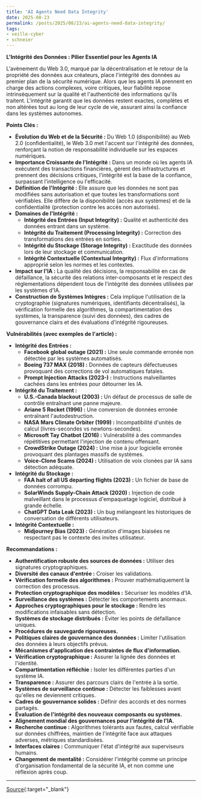 ```yaml
---
title: 'AI Agents Need Data Integrity'
date: 2025-08-23
permalink: /posts/2025/08/23/ai-agents-need-data-integrity/
tags:
- veille-cyber
- schneier
---
```

**L'Intégrité des Données : Pilier Essentiel pour les Agents IA**

L'avènement du Web 3.0, marqué par la décentralisation et le retour de la propriété des données aux créateurs, place l'intégrité des données au premier plan de la sécurité numérique. Alors que les agents IA prennent en charge des actions complexes, voire critiques, leur fiabilité repose intrinsèquement sur la qualité et l'authenticité des informations qu'ils traitent. L'intégrité garantit que les données restent exactes, complètes et non altérées tout au long de leur cycle de vie, assurant ainsi la confiance dans les systèmes autonomes.

**Points Clés :**

*   **Évolution du Web et de la Sécurité :** Du Web 1.0 (disponibilité) au Web 2.0 (confidentialité), le Web 3.0 met l'accent sur l'intégrité des données, renforçant la notion de responsabilité individuelle sur les espaces numériques.
*   **Importance Croissante de l'Intégrité :** Dans un monde où les agents IA exécutent des transactions financières, gèrent des infrastructures et prennent des décisions critiques, l'intégrité est la base de la confiance, surpassant l'intelligence ou l'efficacité.
*   **Définition de l'Intégrité :** Elle assure que les données ne sont pas modifiées sans autorisation et que toutes les transformations sont vérifiables. Elle diffère de la disponibilité (accès aux systèmes) et de la confidentialité (protection contre les accès non autorisés).
*   **Domaines de l'Intégrité :**
    *   **Intégrité des Entrées (Input Integrity) :** Qualité et authenticité des données entrant dans un système.
    *   **Intégrité du Traitement (Processing Integrity) :** Correction des transformations des entrées en sorties.
    *   **Intégrité du Stockage (Storage Integrity) :** Exactitude des données lors de leur stockage et communication.
    *   **Intégrité Contextuelle (Contextual Integrity) :** Flux d'informations approprié selon les normes et les contextes.
*   **Impact sur l'IA :** La qualité des décisions, la responsabilité en cas de défaillance, la sécurité des relations inter-composants et le respect des réglementations dépendent tous de l'intégrité des données utilisées par les systèmes d'IA.
*   **Construction de Systèmes Intègres :** Cela implique l'utilisation de la cryptographie (signatures numériques, identifiants décentralisés), la vérification formelle des algorithmes, la compartimentation des systèmes, la transparence (suivi des données), des cadres de gouvernance clairs et des évaluations d'intégrité rigoureuses.

**Vulnérabilités (avec exemples de l'article) :**

*   **Intégrité des Entrées :**
    *   **Facebook global outage (2021) :** Une seule commande erronée non détectée par les systèmes automatisés.
    *   **Boeing 737 MAX (2018) :** Données de capteurs défectueuses provoquant des corrections de vol automatiques fatales.
    *   **Prompt Injection Attacks (2023-) :** Instructions malveillantes cachées dans les entrées pour détourner les IA.
*   **Intégrité du Traitement :**
    *   **U.S.-Canada blackout (2003) :** Un défaut de processus de salle de contrôle entraînant une panne majeure.
    *   **Ariane 5 Rocket (1996) :** Une conversion de données erronée entraînant l'autodestruction.
    *   **NASA Mars Climate Orbiter (1999) :** Incompatibilité d'unités de calcul (livres-secondes vs newtons-secondes).
    *   **Microsoft Tay Chatbot (2016) :** Vulnérabilité à des commandes répétitives permettant l'injection de contenu offensant.
    *   **CrowdStrike Outage (2024) :** Une mise à jour logicielle erronée provoquant des plantages massifs de systèmes.
    *   **Voice-Clone Scams (2024) :** Utilisation de voix clonées par IA sans détection adéquate.
*   **Intégrité du Stockage :**
    *   **FAA halt of all US departing flights (2023) :** Un fichier de base de données corrompu.
    *   **SolarWinds Supply-Chain Attack (2020) :** Injection de code malveillant dans le processus d'empaquetage logiciel, distribué à grande échelle.
    *   **ChatGPT Data Leak (2023) :** Un bug mélangeant les historiques de conversation de différents utilisateurs.
*   **Intégrité Contextuelle :**
    *   **Midjourney Bias (2023) :** Génération d'images biaisées ne respectant pas le contexte des invites utilisateur.

**Recommandations :**

*   **Authentification robuste des sources de données :** Utiliser des signatures cryptographiques.
*   **Diversité des canaux d'entrée :** Croiser les validations.
*   **Vérification formelle des algorithmes :** Prouver mathématiquement la correction des processus.
*   **Protection cryptographique des modèles :** Sécuriser les modèles d'IA.
*   **Surveillance des systèmes :** Détecter les comportements anormaux.
*   **Approches cryptographiques pour le stockage :** Rendre les modifications infaisables sans détection.
*   **Systèmes de stockage distribués :** Éviter les points de défaillance uniques.
*   **Procédures de sauvegarde rigoureuses.**
*   **Politiques claires de gouvernance des données :** Limiter l'utilisation des données à leurs objectifs prévus.
*   **Mécanismes d'application des contraintes de flux d'information.**
*   **Vérification cryptographique :** Assurer la lignée des données et l'identité.
*   **Compartimentation réfléchie :** Isoler les différentes parties d'un système IA.
*   **Transparence :** Assurer des parcours clairs de l'entrée à la sortie.
*   **Systèmes de surveillance continue :** Détecter les faiblesses avant qu'elles ne deviennent critiques.
*   **Cadres de gouvernance solides :** Définir des accords et des normes partagés.
*   **Évaluation de l'intégrité des nouveaux composants ou systèmes.**
*   **Alignement mondial des gouvernances pour l'intégrité de l'IA.**
*   **Recherche continue :** Algorithmes tolérants aux fautes, calcul vérifiable sur données chiffrées, maintien de l'intégrité face aux attaques adverses, métriques standardisées.
*   **Interfaces claires :** Communiquer l'état d'intégrité aux superviseurs humains.
*   **Changement de mentalité :** Considérer l'intégrité comme un principe d'organisation fondamental de la sécurité IA, et non comme une réflexion après coup.

---
[Source](https://www.schneier.com/blog/archives/2025/08/ai-agents-need-data-integrity.html){:target="_blank"}

